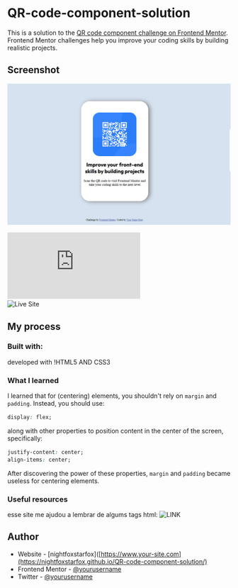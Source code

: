 # QR-code-component-solution<br>
 This is a solution to the [QR code component challenge on Frontend Mentor](https://www.frontendmentor.io/challenges/qr-code-component-iux_sIO_H). Frontend Mentor challenges help you improve your coding skills by building realistic projects. <br>
## Screenshot<br>
![Screenshot](./images/img1.png)

![Solution](https://github.com/nightfoxstarfox/QR-code-component-solution/blob/main/index.html) <br>
![Live Site](https://nightfoxstarfox.github.io/QR-code-component-solution/)


## My process

### Built with:
developed  with !HTML5 AND CSS3

### What I learned
I learned that for (centering) elements, you shouldn't rely on `margin` and `padding`. Instead, you should use:

```css
display: flex;
```

along with other properties to position content in the center of the screen, specifically:

```css
justify-content: center;
align-items: center;
```

After discovering the power of these properties, `margin` and `padding` became useless for centering elements.

### Useful resources
esse site me ajudou a lembrar de algums tags html: ![LINK](https://web.dev/learn/html/)

## Author
- Website - [nightfoxstarfox]([https://www.your-site.com](https://nightfoxstarfox.github.io/QR-code-component-solution/)
- Frontend Mentor - [@yourusername](https://www.frontendmentor.io/profile/yourusername)
- Twitter - [@yourusername](https://www.twitter.com/yourusername)
